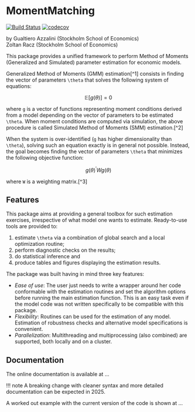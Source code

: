 # MomentMatching

[![Build Status](https://github.com/ZoltanRacz/MomentMatching.jl/actions/workflows/CI.yml/badge.svg?event=push)](https://github.com/ZoltanRacz/MomentMatching.jl/actions/workflows/CI.yml?event=push)
[![codecov](https://codecov.io/gh/ZoltanRacz/MomentMatching.jl/graph/badge.svg?token=YLP96BUQ9S)](https://codecov.io/gh/ZoltanRacz/MomentMatching.jl)

by Gualtiero Azzalini (Stockholm School of Economics)\
Zoltan Racz (Stockholm School of Economics)


This package provides a unified framework to perform Method of Moments (Generalized and Simulated) parameter estimation for economic models.

Generalized Method of Moments (GMM) estimation[^1] consists in finding the vector of parameters ``\theta`` that solves the following system of equations:

```math
\mathbb{E}\left[g\left(\theta\right)\right]=0
```

where ``g`` is a vector of functions representing moment conditions derived from a model depending on the vector of parameters to be estimated ``\theta``. When moment conditions are computed via simulation, the above procedure is called Simulated Method of Moments (SMM) estimation.[^2]

When the system is over-identified (``g`` has higher dimensionality than ``\theta``), solving such an equation exactly is in general not possible. Instead, the goal becomes finding the vector of parameters ``\theta`` that minimizes the following objective function:

```math
g(\theta)^{\prime} W g(\theta)
```

where ``W`` is a weighting matrix.[^3] 

## Features

This package aims at providing a general toolbox for such estimation exercises, irrespective of what model one wants to estimate. Ready-to-use tools are provided to:
1. estimate ``\theta`` via a combination of global search and a local optimization routine;
2. perform diagnostic checks on the results; 
3. do statistical inference and 
4. produce tables and figures displaying the estimation results.

The package was built having in mind three key features:
- *Ease of use*: The user just needs to write a wrapper around her code conformable with the estimation routines and set the algorithm options before running the main estimation function. This is an easy task even if the model code was not written specifically to be compatible with this package. 
- *Flexibility*: Routines can be used for the estimation of any model. Estimation of robustness checks and alternative model specifications is convenient.
- *Parallelization*: Multithreading and multiprocessing (also combined) are supported, both locally and on a cluster.

## Documentation

The online documentation is available at ...

!!! note
    A breaking change with cleaner syntax and more detailed documentation can be expected in 2025.

A worked out example with the current version of the code is shown at ...